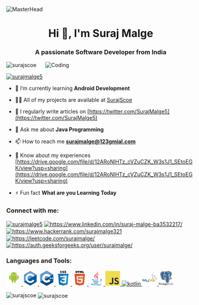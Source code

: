![MasterHead](https://1.bp.blogspot.com/-7A4WynwLsMw/XbBpCXG8fHI/AAAAAAAAMt4/uOa1bpLskYgrwGbllhSu2SDj_Mig8SXJQCLcBGAsYHQ/s1600/2000_600px.gif)
<h1 align="center">Hi 👋, I'm Suraj Malge</h1>
<h3 align="center">A passionate Software Developer from India</h3>
<img align="right" alt="Coding" width="400" src="https://cdn.dribbble.com/users/1162077/screenshots/3848914/programmer.gif">

<p align="left"> <img src="https://komarev.com/ghpvc/?username=surajscoe&label=Profile%20views&color=0e75b6&style=flat" alt="surajscoe" /> </p>

<p align="left"> <a href="https://twitter.com/surajmalge5" target="blank"><img src="https://img.shields.io/twitter/follow/surajmalge5?logo=twitter&style=for-the-badge" alt="surajmalge5" /></a> </p>

- 🌱 I’m currently learning **Android Development**

- 👨‍💻 All of my projects are available at [SurajScoe](SurajScoe)

- 📝 I regularly write articles on [https://twitter.com/SurajMalge5](https://twitter.com/SurajMalge5)

- 💬 Ask me about **Java Programming**

- 📫 How to reach me **surajmalge@123gmial.com**

- 📄 Know about my experiences [https://drive.google.com/file/d/12ARoNlHTz_cVZuCZK_W3s1J1_SEtoEGK/view?usp=sharing](https://drive.google.com/file/d/12ARoNlHTz_cVZuCZK_W3s1J1_SEtoEGK/view?usp=sharing)

- ⚡ Fun fact **What are you Learning Today**

<h3 align="left">Connect with me:</h3>
<p align="left">
<a href="https://twitter.com/surajmalge5" target="blank"><img align="center" src="https://raw.githubusercontent.com/rahuldkjain/github-profile-readme-generator/master/src/images/icons/Social/twitter.svg" alt="surajmalge5" height="30" width="40" /></a>
<a href="https://linkedin.com/in/https://www.linkedin.com/in/suraj-malge-ba3532217/" target="blank"><img align="center" src="https://raw.githubusercontent.com/rahuldkjain/github-profile-readme-generator/master/src/images/icons/Social/linked-in-alt.svg" alt="https://www.linkedin.com/in/suraj-malge-ba3532217/" height="30" width="40" /></a>
<a href="https://www.hackerrank.com/https://www.hackerrank.com/surajmalge321" target="blank"><img align="center" src="https://raw.githubusercontent.com/rahuldkjain/github-profile-readme-generator/master/src/images/icons/Social/hackerrank.svg" alt="https://www.hackerrank.com/surajmalge321" height="30" width="40" /></a>
<a href="https://www.leetcode.com/https://leetcode.com/surajmalge/" target="blank"><img align="center" src="https://raw.githubusercontent.com/rahuldkjain/github-profile-readme-generator/master/src/images/icons/Social/leet-code.svg" alt="https://leetcode.com/surajmalge/" height="30" width="40" /></a>
<a href="https://auth.geeksforgeeks.org/user/https://auth.geeksforgeeks.org/user/surajmalge/" target="blank"><img align="center" src="https://raw.githubusercontent.com/rahuldkjain/github-profile-readme-generator/master/src/images/icons/Social/geeks-for-geeks.svg" alt="https://auth.geeksforgeeks.org/user/surajmalge/" height="30" width="40" /></a>
</p>

<h3 align="left">Languages and Tools:</h3>
<p align="left"> <a href="https://developer.android.com" target="_blank" rel="noreferrer"> <img src="https://raw.githubusercontent.com/devicons/devicon/master/icons/android/android-original-wordmark.svg" alt="android" width="40" height="40"/> </a> <a href="https://www.cprogramming.com/" target="_blank" rel="noreferrer"> <img src="https://raw.githubusercontent.com/devicons/devicon/master/icons/c/c-original.svg" alt="c" width="40" height="40"/> </a> <a href="https://www.w3schools.com/cpp/" target="_blank" rel="noreferrer"> <img src="https://raw.githubusercontent.com/devicons/devicon/master/icons/cplusplus/cplusplus-original.svg" alt="cplusplus" width="40" height="40"/> </a> <a href="https://www.w3schools.com/css/" target="_blank" rel="noreferrer"> <img src="https://raw.githubusercontent.com/devicons/devicon/master/icons/css3/css3-original-wordmark.svg" alt="css3" width="40" height="40"/> </a> <a href="https://www.w3.org/html/" target="_blank" rel="noreferrer"> <img src="https://raw.githubusercontent.com/devicons/devicon/master/icons/html5/html5-original-wordmark.svg" alt="html5" width="40" height="40"/> </a> <a href="https://www.java.com" target="_blank" rel="noreferrer"> <img src="https://raw.githubusercontent.com/devicons/devicon/master/icons/java/java-original.svg" alt="java" width="40" height="40"/> </a> <a href="https://developer.mozilla.org/en-US/docs/Web/JavaScript" target="_blank" rel="noreferrer"> <img src="https://raw.githubusercontent.com/devicons/devicon/master/icons/javascript/javascript-original.svg" alt="javascript" width="40" height="40"/> </a> <a href="https://kotlinlang.org" target="_blank" rel="noreferrer"> <img src="https://www.vectorlogo.zone/logos/kotlinlang/kotlinlang-icon.svg" alt="kotlin" width="40" height="40"/> </a> <a href="https://www.mysql.com/" target="_blank" rel="noreferrer"> <img src="https://raw.githubusercontent.com/devicons/devicon/master/icons/mysql/mysql-original-wordmark.svg" alt="mysql" width="40" height="40"/> </a> <a href="https://www.postgresql.org" target="_blank" rel="noreferrer"> <img src="https://raw.githubusercontent.com/devicons/devicon/master/icons/postgresql/postgresql-original-wordmark.svg" alt="postgresql" width="40" height="40"/> </a> </p>

<p><img align="left" src="https://github-readme-stats.vercel.app/api/top-langs?username=surajscoe&show_icons=true&locale=en&layout=compact" alt="surajscoe" /></p>

<p>&nbsp;<img align="center" src="https://github-readme-stats.vercel.app/api?username=surajscoe&show_icons=true&locale=en" alt="surajscoe" /></p>
